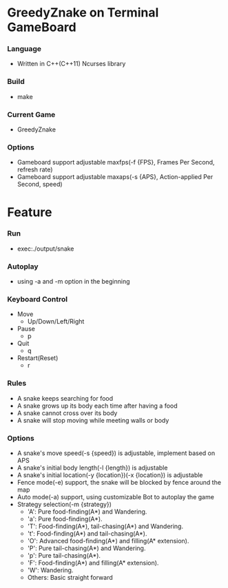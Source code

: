 GreedyZnake on Terminal GameBoard
===
### Language
- Written in C++(C++11) Ncurses library

### Build
- make

### Current Game
- GreedyZnake

### Options
- Gameboard support adjustable maxfps(-f {FPS}, Frames Per Second, refresh rate)
- Gameboard support adjustable maxaps(-s {APS}, Action-applied Per Second, speed)

Feature
===
### Run
- exec:./output/snake

### Autoplay
- using -a and -m option in the beginning

### Keyboard Control
- Move
    - Up/Down/Left/Right
- Pause
    - p
- Quit
    - q
- Restart(Reset)
    - r

### Rules
- A snake keeps searching for food
- A snake grows up its body each time after having a food
- A snake cannot cross over its body
- A snake will stop moving while meeting walls or body

### Options
- A snake's move speed(-s {speed}) is adjustable, implement based on APS
- A snake's initial body length(-l {length}) is adjustable
- A snake's initial location(-y {location})(-x {location}) is adjustable
- Fence mode(-e) support, the snake will be blocked by fence around the map
- Auto mode(-a) support, using customizable Bot to autoplay the game
- Strategy selection(-m {strategy})
    - 'A': Pure food-finding(A*) and Wandering.
    - 'a': Pure food-finding(A*).
    - 'T': Food-finding(A*), tail-chasing(A*) and Wandering.
    - 't': Food-finding(A*) and tail-chasing(A*).
    - 'O': Advanced food-finding(A*) and filling(A* extension).
    - 'P': Pure tail-chasing(A*) and Wandering.
    - 'p': Pure tail-chasing(A*).
    - 'F': Food-finding(A*) and filling(A* extension).
    - 'W': Wandering.
    - Others: Basic straight forward

